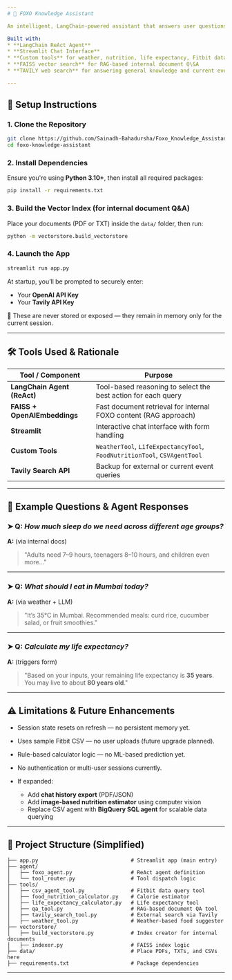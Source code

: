 ```yaml
---
# 🧠 FOXO Knowledge Assistant

An intelligent, LangChain-powered assistant that answers user questions across **nutrition, fitness, mental wellness, weather-aware food recommendations, personal health tracking**, and **life expectancy estimation** — using internal documents, custom tools, and external search.

Built with:
* **LangChain ReAct Agent**
* **Streamlit Chat Interface**
* **Custom tools** for weather, nutrition, life expectancy, Fitbit data analysis
* **FAISS vector search** for RAG-based internal document Q\&A
* **TAVILY web search** for answering general knowledge and current event queries when internal documents are insufficient

---
```


## 🚀 Setup Instructions

### 1. Clone the Repository

```bash
git clone https://github.com/Sainadh-Bahadursha/Foxo_Knowledge_Assistant.git
cd foxo-knowledge-assistant
```

### 2. Install Dependencies

Ensure you're using **Python 3.10+**, then install all required packages:

```bash
pip install -r requirements.txt
```

### 3. Build the Vector Index (for internal document Q\&A)

Place your documents (PDF or TXT) inside the `data/` folder, then run:

```bash
python -m vectorstore.build_vectorstore
```

### 4. Launch the App

```bash
streamlit run app.py
```

At startup, you’ll be prompted to securely enter:

* Your **OpenAI API Key**
* Your **Tavily API Key**

🔐 These are never stored or exposed — they remain in memory only for the current session.

---

## 🛠️ Tools Used & Rationale

| Tool / Component             | Purpose                                                                  |
| ---------------------------- | ------------------------------------------------------------------------ |
| **LangChain Agent (ReAct)**  | Tool-based reasoning to select the best action for each query            |
| **FAISS + OpenAIEmbeddings** | Fast document retrieval for internal FOXO content (RAG approach)         |
| **Streamlit**                | Interactive chat interface with form handling                            |
| **Custom Tools**             | `WeatherTool`, `LifeExpectancyTool`, `FoodNutritionTool`, `CSVAgentTool` |
| **Tavily Search API**        | Backup for external or current event queries                             |

---

## 💬 Example Questions & Agent Responses

### ➤ Q: *How much sleep do we need across different age groups?*

**A:** (via internal docs)

> "Adults need 7–9 hours, teenagers 8–10 hours, and children even more..."

---

### ➤ Q: *What should I eat in Mumbai today?*

**A:** (via weather + LLM)

> "It’s 35°C in Mumbai. Recommended meals: curd rice, cucumber salad, or fruit smoothies."

---

### ➤ Q: *Calculate my life expectancy?*

**A:** (triggers form)

> "Based on your inputs, your remaining life expectancy is **35 years**. You may live to about **80 years old**."

---

## ⚠️ Limitations & Future Enhancements

* Session state resets on refresh — no persistent memory yet.
* Uses sample Fitbit CSV — no user uploads (future upgrade planned).
* Rule-based calculator logic — no ML-based prediction yet.
* No authentication or multi-user sessions currently.
* If expanded:

  * Add **chat history export** (PDF/JSON)
  * Add **image-based nutrition estimator** using computer vision
  * Replace CSV agent with **BigQuery SQL agent** for scalable data querying

---

## 📁 Project Structure (Simplified)

```
├── app.py                              # Streamlit app (main entry)
├── agent/
│   ├── foxo_agent.py                   # ReAct agent definition
│   └── tool_router.py                  # Tool dispatch logic
├── tools/
│   ├── csv_agent_tool.py               # Fitbit data query tool
│   ├── food_nutrition_calculator.py    # Calorie estimator
│   ├── life_expectancy_calculator.py   # Life expectancy tool
│   ├── qa_tool.py                      # RAG-based document QA tool
│   ├── tavily_search_tool.py           # External search via Tavily
│   ├── weather_tool.py                 # Weather-based food suggester
├── vectorstore/
│   ├── build_vectorstore.py            # Index creator for internal documents
│   ├── indexer.py                      # FAISS index logic
├── data/                               # Place PDFs, TXTs, and CSVs here
├── requirements.txt                    # Package dependencies
```

---
